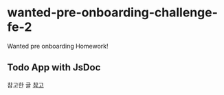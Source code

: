 # wanted-pre-onboarding-challenge-fe-2
Wanted pre onboarding Homework!

## Todo App with JsDoc
참고한 글 [참고](https://velog.io/@yijaee/JSDoc%EC%9D%84-%EC%82%AC%EC%9A%A9%ED%95%B4-JavaScript-%ED%8C%8C%EC%9D%BC-%EB%AC%B8%EC%84%9C%ED%99%94%ED%95%98%EA%B8%B0)
